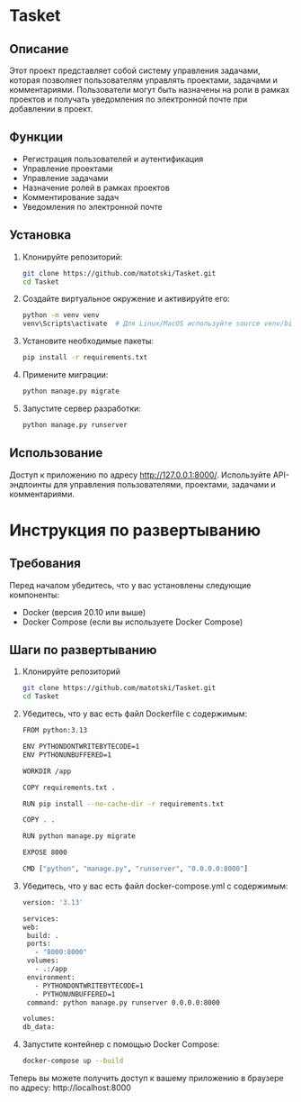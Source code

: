 # Tasket

## Описание
Этот проект представляет собой систему управления задачами, которая позволяет пользователям управлять проектами, задачами и комментариями. Пользователи могут быть назначены на роли в рамках проектов и получать уведомления по электронной почте при добавлении в проект.
## Функции
- Регистрация пользователей и аутентификация
- Управление проектами
- Управление задачами
- Назначение ролей в рамках проектов
- Комментирование задач
- Уведомления по электронной почте

## Установка
1. Клонируйте репозиторий:
   ```bash
   git clone https://github.com/matotski/Tasket.git
   cd Tasket
   
2. Создайте виртуальное окружение и активируйте его:
    ```bash
    python -m venv venv
    venv\Scripts\activate  # Для Linux/MacOS используйте source venv/bin/activate

3. Установите необходимые пакеты:
    ```bash
    pip install -r requirements.txt
   
4. Примените миграции:
    ```bash
    python manage.py migrate

5. Запустите сервер разработки:
    ```bash
    python manage.py runserver

## Использование
Доступ к приложению по адресу http://127.0.0.1:8000/. Используйте API-эндпоинты для управления пользователями, проектами, задачами и комментариями.

# Инструкция по развертыванию

## Требования

Перед началом убедитесь, что у вас установлены следующие компоненты:
- Docker (версия 20.10 или выше)
- Docker Compose (если вы используете Docker Compose)

## Шаги по развертыванию
1. Клонируйте репозиторий
   ```bash
   git clone https://github.com/matotski/Tasket.git
   cd Tasket
2. Убедитесь, что у вас есть файл Dockerfile с содержимым:
   ```bash
   FROM python:3.13

   ENV PYTHONDONTWRITEBYTECODE=1
   ENV PYTHONUNBUFFERED=1

   WORKDIR /app

   COPY requirements.txt .

   RUN pip install --no-cache-dir -r requirements.txt

   COPY . .

   RUN python manage.py migrate

   EXPOSE 8000

   CMD ["python", "manage.py", "runserver", "0.0.0.0:8000"]
3. Убедитесь, что у вас есть файл docker-compose.yml с содержимым:
   ```bash
   version: '3.13'

   services:
   web:
    build: .
    ports:
      - "8000:8000"
    volumes:
      - .:/app
    environment:
      - PYTHONDONTWRITEBYTECODE=1
      - PYTHONUNBUFFERED=1
    command: python manage.py runserver 0.0.0.0:8000

   volumes:
   db_data:
4. Запустите контейнер с помощью Docker Compose:
   ```bash
   docker-compose up --build
Теперь вы можете получить доступ к вашему приложению в браузере по адресу:
http://localhost:8000